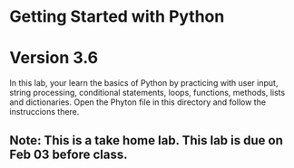 # Getting Started with Python
# Version 3.6
In this lab, your learn the basics of Python by practicing with user input, string processing, conditional statements, loops, functions, methods, lists and dictionaries. Open the Phyton file in this directory and follow the instruccions there. 
## Note: This is a take home lab. This lab is due on Feb 03 before class. 


